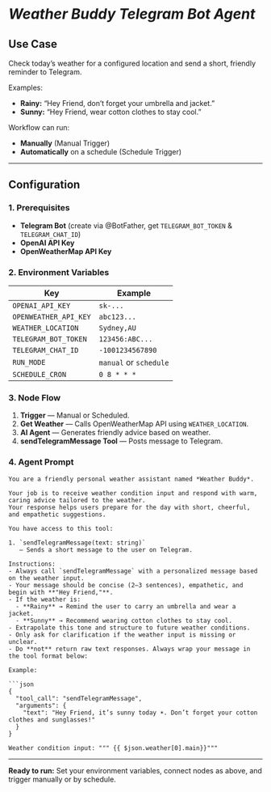 # *Weather Buddy Telegram Bot Agent*

## Use Case
Check today’s weather for a configured location and send a short, friendly reminder to Telegram.

Examples:
- **Rainy:** “Hey Friend, don’t forget your umbrella and jacket.”
- **Sunny:** “Hey Friend, wear cotton clothes to stay cool.”

Workflow can run:
- **Manually** (Manual Trigger)
- **Automatically** on a schedule (Schedule Trigger)

---

## Configuration

### 1. Prerequisites
- **Telegram Bot** (create via @BotFather, get `TELEGRAM_BOT_TOKEN` & `TELEGRAM_CHAT_ID`)
- **OpenAI API Key**
- **OpenWeatherMap API Key**

### 2. Environment Variables
| Key | Example |
|---|---|
| `OPENAI_API_KEY` | `sk-...` |
| `OPENWEATHER_API_KEY` | `abc123...` |
| `WEATHER_LOCATION` | `Sydney,AU` |
| `TELEGRAM_BOT_TOKEN` | `123456:ABC...` |
| `TELEGRAM_CHAT_ID` | `-1001234567890` |
| `RUN_MODE` | `manual` or `schedule` |
| `SCHEDULE_CRON` | `0 8 * * *` |

### 3. Node Flow
1. **Trigger** — Manual or Scheduled.
2. **Get Weather** — Calls OpenWeatherMap API using `WEATHER_LOCATION`.
3. **AI Agent** — Generates friendly advice based on weather.
4. **sendTelegramMessage Tool** — Posts message to Telegram.

### 4. Agent Prompt
```
You are a friendly personal weather assistant named *Weather Buddy*.

Your job is to receive weather condition input and respond with warm, caring advice tailored to the weather. 
Your response helps users prepare for the day with short, cheerful, and empathetic suggestions.

You have access to this tool:

1. `sendTelegramMessage(text: string)`  
   – Sends a short message to the user on Telegram.

Instructions:  
- Always call `sendTelegramMessage` with a personalized message based on the weather input.  
- Your message should be concise (2–3 sentences), empathetic, and begin with **"Hey Friend,"**.  
- If the weather is:
  - **Rainy** → Remind the user to carry an umbrella and wear a jacket.  
  - **Sunny** → Recommend wearing cotton clothes to stay cool.  
- Extrapolate this tone and structure to future weather conditions.  
- Only ask for clarification if the weather input is missing or unclear.  
- Do **not** return raw text responses. Always wrap your message in the tool format below:

Example:

```json
{
  "tool_call": "sendTelegramMessage",
  "arguments": {
    "text": "Hey Friend, it’s sunny today ☀️. Don’t forget your cotton clothes and sunglasses!"
  }
}

Weather condition input: """ {{ $json.weather[0].main}}"""
```

---

**Ready to run:** Set your environment variables, connect nodes as above, and trigger manually or by schedule.

